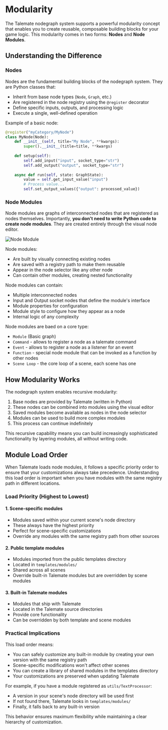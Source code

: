 # Modularity

The Talemate nodegraph system supports a powerful modularity concept that enables you to create reusable, composable building blocks for your game logic. This modularity comes in two forms: **Nodes** and **Node Modules**.

## Understanding the Difference

### Nodes

Nodes are the fundamental building blocks of the nodegraph system. They are Python classes that:

- Inherit from base node types (`Node`, `Graph`, etc.)
- Are registered in the node registry using the `@register` decorator
- Define specific inputs, outputs, and processing logic
- Execute a single, well-defined operation

Example of a basic node:
```python
@register("myCategory/MyNode")
class MyNode(Node):
    def __init__(self, title="My Node", **kwargs):
        super().__init__(title=title, **kwargs)
        
    def setup(self):
        self.add_input("input", socket_type="str")
        self.add_output("output", socket_type="str")
        
    async def run(self, state: GraphState):
        value = self.get_input_value("input")
        # Process value...
        self.set_output_values({"output": processed_value})
```

### Node Modules

Node modules are graphs of interconnected nodes that are registered as nodes themselves. Importantly, **you don't need to write Python code to create node modules**. They are created entirely through the visual node editor.

![Node Module](/talemate/user-guide/howto/infinity-quest-dynamic/img/4-0007.png)

Node modules:

- Are built by visually connecting existing nodes
- Are saved with a registry path to make them reusable
- Appear in the node selector like any other node
- Can contain other modules, creating nested functionality

Node modules can contain:

- Multiple interconnected nodes
- Input and Output socket nodes that define the module's interface
- Module properties for configuration
- Module style to configure how they appear as a node
- Internal logic of any complexity

Node modules are baed on a core type:

- `Module` (Basic graph)
- `Command` - allows to register a node as a talemate command
- `Event` - allows to register a node as a listener for an event
- `Function` - special node module that can be invoked as a function by other nodes
- `Scene Loop` - the core loop of a scene, each scene has one

## How Modularity Works

The nodegraph system enables recursive modularity:

1. Base nodes are provided by Talemate (written in Python)
2. These nodes can be combined into modules using the visual editor
3. Saved modules become available as nodes in the node selector
4. Modules can be used to build more complex modules
5. This process can continue indefinitely

This recursive capability means you can build increasingly sophisticated functionality by layering modules, all without writing code.

## Module Load Order

When Talemate loads node modules, it follows a specific priority order to ensure that your customizations always take precedence. Understanding this load order is important when you have modules with the same registry path in different locations.

### Load Priority (Highest to Lowest)

#### 1. **Scene-specific modules** 

- Modules saved within your current scene's node directory
- These always have the highest priority
- Perfect for scene-specific customizations
- Override any modules with the same registry path from other sources

#### 2. **Public template modules** 

- Modules imported from the public templates directory
- Located in `templates/modules/`
- Shared across all scenes
- Override built-in Talemate modules but are overridden by scene modules

#### 3. **Built-in Talemate modules** 

- Modules that ship with Talemate
- Located in the Talemate source directories
- Provide core functionality
- Can be overridden by both template and scene modules

### Practical Implications

This load order means:

- You can safely customize any built-in module by creating your own version with the same registry path
- Scene-specific modifications won't affect other scenes
- You can create a library of shared modules in the templates directory
- Your customizations are preserved when updating Talemate

For example, if you have a module registered as `utils/TextProcessor`:

- A version in your scene's node directory will be used first
- If not found there, Talemate looks in `templates/modules/`
- Finally, it falls back to any built-in version

This behavior ensures maximum flexibility while maintaining a clear hierarchy of customization.


